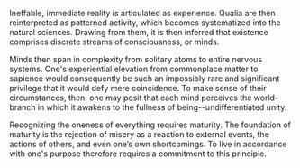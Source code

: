 Ineffable, immediate reality is articulated as experience. Qualia are then reinterpreted as patterned activity, which becomes systematized into the natural sciences. Drawing from them, it is then inferred that existence comprises discrete streams of consciousness, or minds.

Minds then span in complexity from solitary atoms to entire nervous systems. One's experiential elevation from commonplace matter to sapience would consequently be such an impossibly rare and significant privilege that it would defy mere coincidence. To make sense of their circumstances, then, one may posit that each mind perceives the world-branch in which it awakens to the fullness of being--undifferentiated unity.

Recognizing the oneness of everything requires maturity. The foundation of maturity is the rejection of misery as a reaction to external events, the actions of others, and even one’s own shortcomings. To live in accordance with one's purpose therefore requires a commitment to this principle.